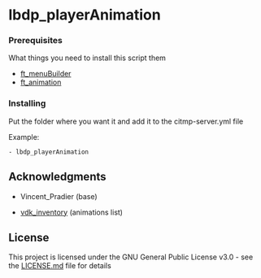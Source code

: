# lbdp_playerAnimation

### Prerequisites

What things you need to install this script them

- [ft_menuBuilder](https://github.com/FivemTools/ft_menuBuilder)
- [ft_animation](https://github.com/FivemTools/ft_animation)

### Installing

Put the folder where you want it and add it to the citmp-server.yml file

Example:

```
- lbdp_playerAnimation
```

## Acknowledgments

* Vincent_Pradier (base)

* [vdk_inventory](https://github.com/vodkhard/vdk_inventory) (animations list)

## License

This project is licensed under the GNU General Public License v3.0 - see the [LICENSE.md](LICENSE.md) file for details

